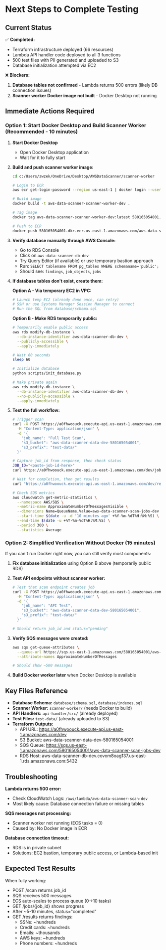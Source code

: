 # Next Steps to Complete Testing

## Current Status

✅ **Completed:**
- Terraform infrastructure deployed (66 resources)
- Lambda API handler code deployed to all 3 functions
- 500 test files with PII generated and uploaded to S3
- Database initialization attempted via EC2

❌ **Blockers:**
1. **Database tables not confirmed** - Lambda returns 500 errors (likely DB connection issues)
2. **Scanner worker Docker image not built** - Docker Desktop not running

## Immediate Actions Required

### Option 1: Start Docker Desktop and Build Scanner Worker (Recommended - 10 minutes)

1. **Start Docker Desktop**
   - Open Docker Desktop application
   - Wait for it to fully start

2. **Build and push scanner worker image:**
   ```bash
   cd c:/Users/zwzek/OneDrive/Desktop/AWSDataScanner/scanner-worker

   # Login to ECR
   aws ecr get-login-password --region us-east-1 | docker login --username AWS --password-stdin 580165054001.dkr.ecr.us-east-1.amazonaws.com

   # Build image
   docker build -t aws-data-scanner-scanner-worker-dev .

   # Tag image
   docker tag aws-data-scanner-scanner-worker-dev:latest 580165054001.dkr.ecr.us-east-1.amazonaws.com/aws-data-scanner-scanner-worker-dev:latest

   # Push to ECR
   docker push 580165054001.dkr.ecr.us-east-1.amazonaws.com/aws-data-scanner-scanner-worker-dev:latest
   ```

3. **Verify database manually through AWS Console:**
   - Go to RDS Console
   - Click on `aws-data-scanner-db-dev`
   - Try Query Editor (if available) or use temporary bastion approach
   - Run: `SELECT tablename FROM pg_tables WHERE schemaname='public';`
   - Should see: `findings`, `job_objects`, `jobs`

4. **If database tables don't exist, create them:**

   **Option A - Via temporary EC2 in VPC:**
   ```bash
   # Launch temp EC2 (already done once, can retry)
   # SSH or use Systems Manager Session Manager to connect
   # Run the SQL from database/schema.sql
   ```

   **Option B - Make RDS temporarily public:**
   ```bash
   # Temporarily enable public access
   aws rds modify-db-instance \
     --db-instance-identifier aws-data-scanner-db-dev \
     --publicly-accessible \
     --apply-immediately

   # Wait 60 seconds
   sleep 60

   # Initialize database
   python scripts/init_database.py

   # Make private again
   aws rds modify-db-instance \
     --db-instance-identifier aws-data-scanner-db-dev \
     --no-publicly-accessible \
     --apply-immediately
   ```

5. **Test the full workflow:**
   ```bash
   # Trigger scan
   curl -X POST https://a0fhwoouck.execute-api.us-east-1.amazonaws.com/dev/scan \
     -H "Content-Type: application/json" \
     -d '{
       "job_name": "Full Test Scan",
       "s3_bucket": "aws-data-scanner-data-dev-580165054001",
       "s3_prefix": "test-data/"
     }'

   # Capture job_id from response, then check status
   JOB_ID="<paste-job-id-here>"
   curl https://a0fhwoouck.execute-api.us-east-1.amazonaws.com/dev/jobs/$JOB_ID

   # Wait for completion, then get results
   curl "https://a0fhwoouck.execute-api.us-east-1.amazonaws.com/dev/results?job_id=$JOB_ID&limit=50"

   # Check SQS metrics
   aws cloudwatch get-metric-statistics \
     --namespace AWS/SQS \
     --metric-name ApproximateNumberOfMessagesVisible \
     --dimensions Name=QueueName,Value=aws-data-scanner-scan-jobs-dev \
     --start-time $(date -u -d '10 minutes ago' +%Y-%m-%dT%H:%M:%S) \
     --end-time $(date -u +%Y-%m-%dT%H:%M:%S) \
     --period 300 \
     --statistics Average
   ```

### Option 2: Simplified Verification Without Docker (15 minutes)

If you can't run Docker right now, you can still verify most components:

1. **Fix database initialization** using Option B above (temporarily public RDS)

2. **Test API endpoints without scanner worker:**
   ```bash
   # Test that scan endpoint creates job
   curl -X POST https://a0fhwoouck.execute-api.us-east-1.amazonaws.com/dev/scan \
     -H "Content-Type: application/json" \
     -d '{
       "job_name": "API Test",
       "s3_bucket": "aws-data-scanner-data-dev-580165054001",
       "s3_prefix": "test-data/"
     }'

   # Should return job_id and status="pending"
   ```

3. **Verify SQS messages were created:**
   ```bash
   aws sqs get-queue-attributes \
     --queue-url https://sqs.us-east-1.amazonaws.com/580165054001/aws-data-scanner-scan-jobs-dev \
     --attribute-names ApproximateNumberOfMessages

   # Should show ~500 messages
   ```

4. **Build Docker worker later** when Docker Desktop is available

## Key Files Reference

- **Database Schema:** `database/schema.sql`, `database/indexes.sql`
- **Scanner Worker:** `scanner-worker/` (needs Docker to build)
- **API Handlers:** `api-handler/src/` (already deployed)
- **Test Files:** `test-data/` (already uploaded to S3)
- **Terraform Outputs:**
  - API URL: https://a0fhwoouck.execute-api.us-east-1.amazonaws.com/dev
  - S3 Bucket: aws-data-scanner-data-dev-580165054001
  - SQS Queue: https://sqs.us-east-1.amazonaws.com/580165054001/aws-data-scanner-scan-jobs-dev
  - RDS Host: aws-data-scanner-db-dev.covom8oag137.us-east-1.rds.amazonaws.com:5432

## Troubleshooting

**Lambda returns 500 error:**
- Check CloudWatch Logs: `/aws/lambda/aws-data-scanner-scan-dev`
- Most likely cause: Database connection failure or missing tables

**SQS messages not processing:**
- Scanner worker not running (ECS tasks = 0)
- Caused by: No Docker image in ECR

**Database connection timeout:**
- RDS is in private subnet
- Solutions: EC2 bastion, temporary public access, or Lambda-based init

## Expected Test Results

When fully working:
- POST /scan returns job_id
- SQS receives 500 messages
- ECS auto-scales to process queue (0→10 tasks)
- GET /jobs/{job_id} shows progress
- After ~5-10 minutes, status="completed"
- GET /results returns findings:
  - SSNs: ~hundreds
  - Credit cards: ~hundreds
  - Emails: ~thousands
  - AWS keys: ~hundreds
  - Phone numbers: ~hundreds
